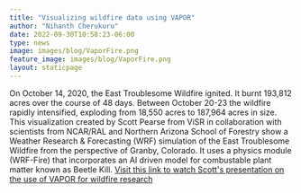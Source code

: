 ```yaml
---
title: "Visualizing wildfire data using VAPOR"
author: "Nihanth Cherukuru"
date: 2022-09-30T10:58:23-06:00
type: news
image: images/blog/VaporFire.png
feature_image: images/blog/VaporFire.png
layout: staticpage
---
```


On October 14, 2020, the East Troublesome Wildfire ignited. It burnt 193,812 acres over the course of 48 days. Between October 20-23 the wildfire rapidly intensified, exploding from 18,550 acres to 187,964 acres in size. This visualization created by Scott Pearse from ViSR in collaboration with scientists from NCAR/RAL and Northern Arizona School of Forestry show a Weather Research & Forecasting (WRF) simulation of the East Troublesome Wildfire from the perspective of Granby, Colorado. It uses a physics module (WRF-Fire) that incorporates an AI driven model for combustable plant matter known as Beetle Kill.
[Visit this link to watch Scott's presentation on the use of VAPOR for wildfire research](https://drive.google.com/file/d/18S2nZRGt2wwz1Xq77TNOgWfaLxaRsFlB/view?usp=sharing)


